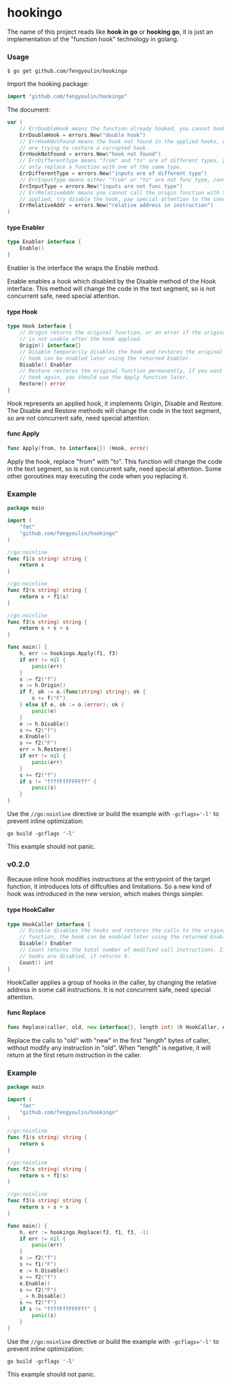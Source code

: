 # hookingo #

The name of this project reads like **hook in go** or **hooking go**, it is just an implementation of the "function hook" technology in golang.

### Usage
```shell script
$ go get github.com/fengyoulin/hookingo
```
Import the hooking package:
```go
import "github.com/fengyoulin/hookingo"
```
The document:
```go
var (
	// ErrDoubleHook means the function already hooked, you cannot hook it again.
	ErrDoubleHook = errors.New("double hook")
	// ErrHookNotFound means the hook not found in the applied hooks, maybe you
	// are trying to restore a corrupted hook.
	ErrHookNotFound = errors.New("hook not found")
	// ErrDifferentType means "from" and "to" are of different types, you should
	// only replace a function with one of the same type.
	ErrDifferentType = errors.New("inputs are of different type")
	// ErrInputType means either "from" or "to" are not func type, cannot apply.
	ErrInputType = errors.New("inputs are not func type")
	// ErrRelativeAddr means you cannot call the origin function with the hook
	// applied, try disable the hook, pay special attention to the concurrency.
	ErrRelativeAddr = errors.New("relative address in instruction")
)
```

#### type Enabler

```go
type Enabler interface {
	Enable()
}
```

Enabler is the interface the wraps the Enable method.

Enable enables a hook which disabled by the Disable method of the Hook
interface. This method will change the code in the text segment, so is
not concurrent safe, need special attention.

#### type Hook

```go
type Hook interface {
	// Origin returns the original function, or an error if the original function
	// is not usable after the hook applied.
	Origin() interface{}
	// Disable temporarily disables the hook and restores the original function, the
	// hook can be enabled later using the returned Enabler.
	Disable() Enabler
	// Restore restores the original function permanently, if you want to enable the
	// hook again, you should use the Apply function later.
	Restore() error
}
```

Hook represents an applied hook, it implements Origin, Disable and Restore. The
Disable and Restore methods will change the code in the text segment, so are not
concurrent safe, need special attention.

#### func Apply

```go
func Apply(from, to interface{}) (Hook, error)
```
Apply the hook, replace "from" with "to". This function will change the code in
the text segment, so is not concurrent safe, need special attention.  Some other
goroutines may executing the code when you replacing it.

### Example
```go
package main

import (
	"fmt"
	"github.com/fengyoulin/hookingo"
)

//go:noinline
func f1(s string) string {
	return s
}

//go:noinline
func f2(s string) string {
	return s + f1(s)
}

//go:noinline
func f3(s string) string {
	return s + s + s
}

func main() {
	h, err := hookingo.Apply(f1, f3)
	if err != nil {
		panic(err)
	}
	s := f2("f")
	o := h.Origin()
	if f, ok := o.(func(string) string); ok {
		s += f("F")
	} else if e, ok := o.(error); ok {
		panic(e)
	}
	e := h.Disable()
	s += f2("f")
	e.Enable()
	s += f2("F")
	err = h.Restore()
	if err != nil {
		panic(err)
	}
	s += f2("f")
	if s != "ffffFffFFFFff" {
		panic(s)
	}
}
```
Use the `//go:noinline` directive or build the example with `-gcflags='-l'` to prevent inline optimization:
```shell script
go build -gcflags '-l'
```
This example should not panic.

### v0.2.0

Because inline hook modifies instructions at the entrypoint of the target function, it introduces lots of diffculties and limitations. So a new kind of hook was introduced in the new version, which makes things simpler.

#### type HookCaller

```go
type HookCaller interface {
	// Disable disables the hooks and restores the calls to the original
	// function, the hook can be enabled later using the returned Enabler.
	Disable() Enabler
	// Count returns the total number of modified call instructions. If the
	// hooks are disabled, it returns 0.
	Count() int
}
```

HookCaller applies a group of hooks in the caller, by changing the relative
address in some call instructions. It is not concurrent safe, need special
attention.

#### func Replace

```go
func Replace(caller, old, new interface{}, length int) (h HookCaller, err error)
```
Replace the calls to "old" with "new" in the first "length" bytes of caller,
without modify any instruction in "old". When "length" is negative, it will
return at the first return instruction in the caller.

### Example
```go
package main

import (
	"fmt"
	"github.com/fengyoulin/hookingo"
)

//go:noinline
func f1(s string) string {
	return s
}

//go:noinline
func f2(s string) string {
	return s + f1(s)
}

//go:noinline
func f3(s string) string {
	return s + s + s
}

func main() {
	h, err := hookingo.Replace(f2, f1, f3, -1)
	if err != nil {
		panic(err)
	}
	s := f2("f")
	s += f1("F")
	e := h.Disable()
	s += f2("f")
	e.Enable()
	s += f2("F")
	_ = h.Disable()
	s += f2("f")
	if s != "ffffFffFFFFff" {
		panic(s)
	}
}
```
Use the `//go:noinline` directive or build the example with `-gcflags='-l'` to prevent inline optimization:
```shell script
go build -gcflags '-l'
```
This example should not panic.
